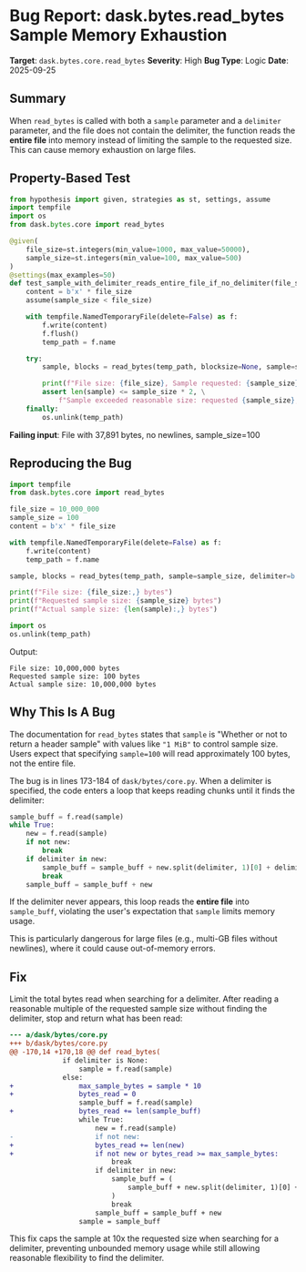 # Bug Report: dask.bytes.read_bytes Sample Memory Exhaustion

**Target**: `dask.bytes.core.read_bytes`
**Severity**: High
**Bug Type**: Logic
**Date**: 2025-09-25

## Summary

When `read_bytes` is called with both a `sample` parameter and a `delimiter` parameter, and the file does not contain the delimiter, the function reads the **entire file** into memory instead of limiting the sample to the requested size. This can cause memory exhaustion on large files.

## Property-Based Test

```python
from hypothesis import given, strategies as st, settings, assume
import tempfile
import os
from dask.bytes.core import read_bytes

@given(
    file_size=st.integers(min_value=1000, max_value=50000),
    sample_size=st.integers(min_value=100, max_value=500)
)
@settings(max_examples=50)
def test_sample_with_delimiter_reads_entire_file_if_no_delimiter(file_size, sample_size):
    content = b'x' * file_size
    assume(sample_size < file_size)

    with tempfile.NamedTemporaryFile(delete=False) as f:
        f.write(content)
        f.flush()
        temp_path = f.name

    try:
        sample, blocks = read_bytes(temp_path, blocksize=None, sample=sample_size, delimiter=b'\n')

        print(f"File size: {file_size}, Sample requested: {sample_size}, Actual sample: {len(sample)}")
        assert len(sample) <= sample_size * 2, \
            f"Sample exceeded reasonable size: requested {sample_size}, got {len(sample)}"
    finally:
        os.unlink(temp_path)
```

**Failing input**: File with 37,891 bytes, no newlines, sample_size=100

## Reproducing the Bug

```python
import tempfile
from dask.bytes.core import read_bytes

file_size = 10_000_000
sample_size = 100
content = b'x' * file_size

with tempfile.NamedTemporaryFile(delete=False) as f:
    f.write(content)
    temp_path = f.name

sample, blocks = read_bytes(temp_path, sample=sample_size, delimiter=b'\n')

print(f"File size: {file_size:,} bytes")
print(f"Requested sample size: {sample_size} bytes")
print(f"Actual sample size: {len(sample):,} bytes")

import os
os.unlink(temp_path)
```

Output:
```
File size: 10,000,000 bytes
Requested sample size: 100 bytes
Actual sample size: 10,000,000 bytes
```

## Why This Is A Bug

The documentation for `read_bytes` states that `sample` is "Whether or not to return a header sample" with values like `"1 MiB"` to control sample size. Users expect that specifying `sample=100` will read approximately 100 bytes, not the entire file.

The bug is in lines 173-184 of `dask/bytes/core.py`. When a delimiter is specified, the code enters a loop that keeps reading chunks until it finds the delimiter:

```python
sample_buff = f.read(sample)
while True:
    new = f.read(sample)
    if not new:
        break
    if delimiter in new:
        sample_buff = sample_buff + new.split(delimiter, 1)[0] + delimiter
        break
    sample_buff = sample_buff + new
```

If the delimiter never appears, this loop reads the **entire file** into `sample_buff`, violating the user's expectation that `sample` limits memory usage.

This is particularly dangerous for large files (e.g., multi-GB files without newlines), where it could cause out-of-memory errors.

## Fix

Limit the total bytes read when searching for a delimiter. After reading a reasonable multiple of the requested sample size without finding the delimiter, stop and return what has been read:

```diff
--- a/dask/bytes/core.py
+++ b/dask/bytes/core.py
@@ -170,14 +170,18 @@ def read_bytes(
             if delimiter is None:
                 sample = f.read(sample)
             else:
+                max_sample_bytes = sample * 10
+                bytes_read = 0
                 sample_buff = f.read(sample)
+                bytes_read += len(sample_buff)
                 while True:
                     new = f.read(sample)
-                    if not new:
+                    bytes_read += len(new)
+                    if not new or bytes_read >= max_sample_bytes:
                         break
                     if delimiter in new:
                         sample_buff = (
                             sample_buff + new.split(delimiter, 1)[0] + delimiter
                         )
                         break
                     sample_buff = sample_buff + new
                 sample = sample_buff
```

This fix caps the sample at 10x the requested size when searching for a delimiter, preventing unbounded memory usage while still allowing reasonable flexibility to find the delimiter.